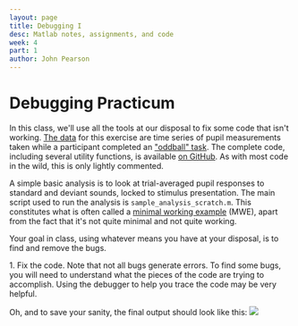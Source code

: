 ```yaml
---
layout: page
title: Debugging I
desc: Matlab notes, assignments, and code
week: 4
part: 1
author: John Pearson
---
```

# Debugging Practicum
In this class, we'll use all the tools at our disposal to fix some code that isn't working. [The data](https://github.com/jmxpearson/matlab-neurobio/blob/master/data/week4/pupiltest.mat) for this exercise are time series of pupil measurements taken while a participant completed an ["oddball" task](https://en.wikipedia.org/wiki/Oddball_paradigm). The complete code, including several utility functions, is available [on GitHub](https://github.com/jmxpearson/matlab-neurobio/tree/master/week4/broken). As with most code in the wild, this is only lightly commented.

A simple basic analysis is to look at trial-averaged pupil responses to standard and deviant sounds, locked to stimulus presentation. The main script used to run the analysis is `sample_analysis_scratch.m`. This constitutes what is often called a [minimal working example](https://en.wikipedia.org/wiki/Minimal_Working_Example) (MWE), apart from the fact that it's not quite minimal and not quite working.

Your goal in class, using whatever means you have at your disposal, is to find and remove the bugs.

<div class="question" markdown="1">
1. Fix the code. Note that not all bugs generate errors. To find some bugs, you will need to understand what the pieces of the code are trying to accomplish. Using the debugger to help you trace the code may be very helpful.
</div>

Oh, and to save your sanity, the final output should look like this:
<img src="https://raw.githubusercontent.com/jmxpearson/matlab-neurobio/master/week4/desired_output.png"/>

<!-- ## [Solutions](https://github.com/jmxpearson/matlab-neurobio/blob/master/week3/) -->
